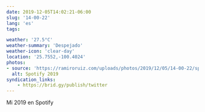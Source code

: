 ```yaml
---
date: 2019-12-05T14:02:21-06:00
slug: '14-00-22'
lang: 'es'
tags:

weather: '27.5°C'
weather-summary: 'Despejado'
weather-icon: 'clear-day'
location: '25.7552,-100.4024'
photos:
- source: 'https://ramiroruiz.com/uploads/photos/2019/12/05/14-00-22/spotify-2019.jpeg'
  alt: Spotify 2019
syndication_links:
    - https://brid.gy/publish/twitter
---
```

Mi 2019 en Spotify
